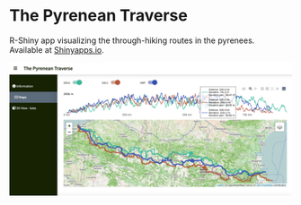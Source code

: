 # The Pyrenean Traverse

R-Shiny app visualizing the through-hiking routes in the pyrenees.  
Available at [Shinyapps.io](https://katchy.shinyapps.io/pyrenean_traverse/).

![](https://github.com/katchyz/pyrenean_traverse/blob/main/www/shinyapp.png)
